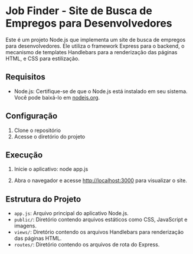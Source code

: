 # Job Finder - Site de Busca de Empregos para Desenvolvedores

Este é um projeto Node.js que implementa um site de busca de empregos para desenvolvedores. Ele utiliza o framework Express para o backend, o mecanismo de templates Handlebars para a renderização das páginas HTML, e CSS para estilização.

## Requisitos

- Node.js: Certifique-se de que o Node.js está instalado em seu sistema. Você pode baixá-lo em [nodejs.org](https://nodejs.org/).

## Configuração

1. Clone o repositório
2. Acesse o diretório do projeto


## Execução

1. Inicie o aplicativo: node app.js

2. Abra o navegador e acesse [http://localhost:3000](http://localhost:3000) para visualizar o site.

## Estrutura do Projeto

- `app.js`: Arquivo principal do aplicativo Node.js.
- `public/`: Diretório contendo arquivos estáticos como CSS, JavaScript e imagens.
- `views/`: Diretório contendo os arquivos Handlebars para renderização das páginas HTML.
- `routes/`: Diretório contendo os arquivos de rota do Express.

